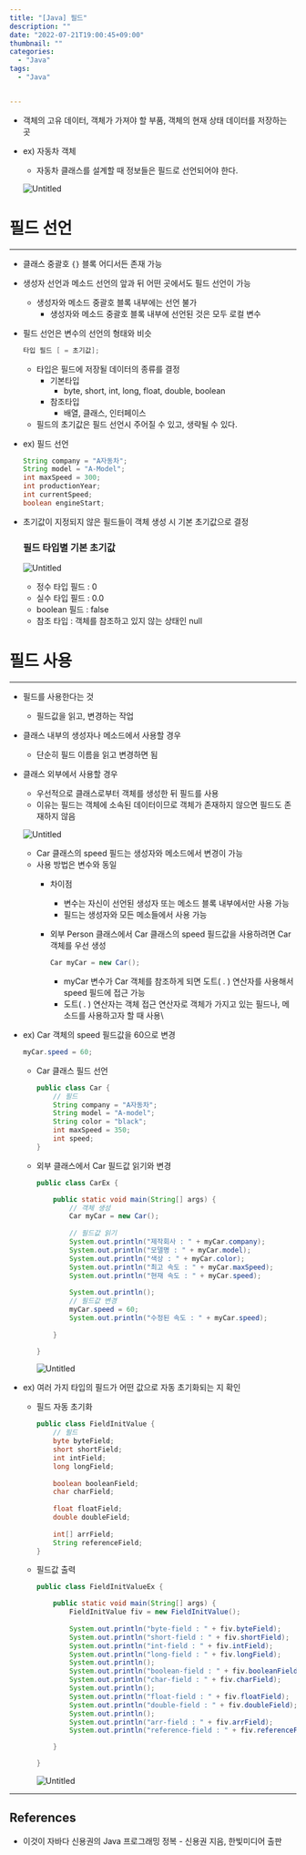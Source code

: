 ```yaml
---
title: "[Java] 필드"
description: ""
date: "2022-07-21T19:00:45+09:00"
thumbnail: ""
categories:
  - "Java"
tags:
  - "Java"


---
```

<!--more-->

- 객체의 고유 데이터, 객체가 가져야 할 부품, 객체의 현재 상태 데이터를 저장하는 곳
- ex) 자동차 객체
    - 자동차 클래스를 설계할 때 정보들은 필드로 선언되어야 한다.
    
    ![Untitled](/images/lang_java/class/필드/Untitled.png)
    

# 필드 선언

---

- 클래스 중괄호 `{}` 블록 어디서든 존재 가능
- 생성자 선언과 메소드 선언의 앞과 뒤 어떤 곳에서도 필드 선언이 가능
    - 생성자와 메소드 중괄호 블록 내부에는 선언 불가
        - 생성자와 메소드 중괄호 블록 내부에 선언된 것은 모두 로컬 변수
- 필드 선언은 변수의 선언의 형태와 비슷
    
    ```java
    타입 필드 [ = 초기값];
    ```
    
    - 타입은 필드에 저장될 데이터의 종류를 결정
        - 기본타입
            - byte, short, int, long, float, double, boolean
        - 참조타입
            - 배열, 클래스, 인터페이스
    - 필드의 초기값은 필드 선언시 주어질 수 있고, 생략될 수 있다.
- ex) 필드 선언
    
    ```java
    String company = "A자동차";
    String model = "A-Model";
    int maxSpeed = 300;
    int productionYear;
    int currentSpeed;
    boolean engineStart;
    ```
    
- 초기값이 지정되지 않은 필드들이 객체 생성 시 기본 초기값으로 결정
    
    ### 필드 타입별 기본 초기값
    
    ![Untitled](/images/lang_java/class/필드/Untitled%201.png)
    
    - 정수 타입 필드 : 0
    - 실수 타입 필드 : 0.0
    - boolean 필드 : false
    - 참조 타입 : 객체를 참조하고 있지 않는 상태인 null
    

# 필드 사용

---

- 필드를 사용한다는 것
    - 필드값을 읽고, 변경하는 작업
- 클래스 내부의 생성자나 메소드에서 사용할 경우
    - 단순히 필드 이름을 읽고 변경하면 됨
- 클래스 외부에서 사용할 경우
    - 우선적으로 클래스로부터 객체를 생성한 뒤 필드를 사용
    - 이유는 필드는 객체에 소속된 데이터이므로 객체가 존재하지 않으면 필드도 존재하지 않음
    
    ![Untitled](/images/lang_java/class/필드/Untitled%202.png)
    
    - Car 클래스의 speed 필드는 생성자와 메소드에서 변경이 가능
    - 사용 방법은 변수와 동일
        - 차이점
            - 변수는 자신이 선언된 생성자 또는 메소드 블록 내부에서만 사용 가능
            - 필드는 생성자와 모든 메소들에서 사용 가능
        - 외부 Person 클래스에서 Car 클래스의 speed 필드값을 사용하려면 Car 객체를 우선 생성
            
            ```java
            Car myCar = new Car();
            ```
            
            - myCar 변수가 Car 객체를 참조하게 되면 도트( . ) 연산자를 사용해서 speed 필드에 접근 가능
            - 도트( . ) 연산자는 객체 접근 연산자로 객체가 가지고 있는 필드나, 메소드를 사용하고자 할 때 사용\

- ex) Car 객체의 speed 필드값을 60으로 변경
    
    ```java
    myCar.speed = 60;
    ```
    
    - Car 클래스 필드 선언
        
        ```java
        public class Car {
        	// 필드
        	String company = "A자동차";
        	String model = "A-model";
        	String color = "black";
        	int maxSpeed = 350;
        	int speed;
        }
        ```
        
    - 외부 클래스에서 Car 필드값 읽기와 변경
        
        ```java
        public class CarEx {
        
        	public static void main(String[] args) {
        		// 객체 생성
        		Car myCar = new Car();
        		
        		// 필드값 읽기
        		System.out.println("제작회사 : " + myCar.company);
        		System.out.println("모델명 : " + myCar.model);
        		System.out.println("색상 : " + myCar.color);
        		System.out.println("최고 속도 : " + myCar.maxSpeed);
        		System.out.println("현재 속도 : " + myCar.speed);
        		
        		System.out.println();
        		// 필드값 변경
        		myCar.speed = 60;
        		System.out.println("수정된 속도 : " + myCar.speed);
        		
        	}
        
        }
        ```
        
        ![Untitled](/images/lang_java/class/필드/Untitled%203.png)
        

- ex) 여러 가지 타입의 필드가 어떤 값으로 자동 초기화되는 지 확인
    - 필드 자동 초기화
        
        ```java
        public class FieldInitValue {
        	// 필드
        	byte byteField;
        	short shortField;
        	int intField;
        	long longField;
        	
        	boolean booleanField;
        	char charField;
        	
        	float floatField;
        	double doubleField;
        	
        	int[] arrField;
        	String referenceField;
        }
        ```
        
    - 필드값 출력
        
        ```java
        public class FieldInitValueEx {
        
        	public static void main(String[] args) {
        		FieldInitValue fiv = new FieldInitValue();
        		
        		System.out.println("byte-field : " + fiv.byteField);
        		System.out.println("short-field : " + fiv.shortField);
        		System.out.println("int-field : " + fiv.intField);
        		System.out.println("long-field : " + fiv.longField);
        		System.out.println();
        		System.out.println("boolean-field : " + fiv.booleanField);
        		System.out.println("char-field : " + fiv.charField);
        		System.out.println();
        		System.out.println("float-field : " + fiv.floatField);
        		System.out.println("double-field : " + fiv.doubleField);
        		System.out.println();
        		System.out.println("arr-field : " + fiv.arrField);
        		System.out.println("reference-field : " + fiv.referenceField);
        
        	}
        
        }
        ```
        
        ![Untitled](/images/lang_java/class/필드/Untitled%204.png)
        

---

## References

- 이것이 자바다 신용권의 Java 프로그래밍 정복 - 신용권 지음, 한빛미디어 출판